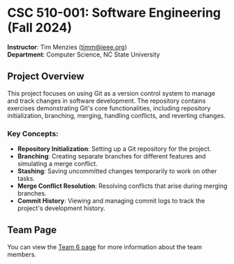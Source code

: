 # CSC 510-001: Software Engineering (Fall 2024)
**Instructor**: Tim Menzies (timm@ieee.org)  
**Department**: Computer Science, NC State University

## Project Overview
This project focuses on using Git as a version control system to manage and track changes in software development. The repository contains exercises demonstrating Git's core functionalities, including repository initialization, branching, merging, handling conflicts, and reverting changes.

### Key Concepts:
- **Repository Initialization**: Setting up a Git repository for the project.
- **Branching**: Creating separate branches for different features and simulating a merge conflict.
- **Stashing**: Saving uncommitted changes temporarily to work on other tasks.
- **Merge Conflict Resolution**: Resolving conflicts that arise during merging branches.
- **Commit History**: Viewing and managing commit logs to track the project's development history.

## Team Page
You can view the [Team 6 page](https://csc510-team-wise-vilkomir-sykes.github.io/git-homework/team.html) for more information about the team members.
